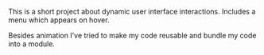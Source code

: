 This is a short project about dynamic user interface interactions. Includes
a menu which appears on hover.

Besides animation I've tried to make my code reusable and
bundle my code into a module.
